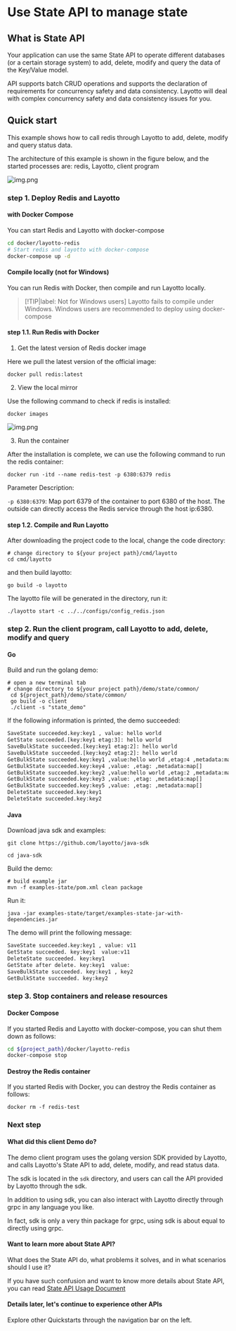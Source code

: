 # Use State API to manage state
## What is State API
Your application can use the same State API to operate different databases (or a certain storage system) to add, delete, modify and query the data of the Key/Value model.

API supports batch CRUD operations and supports the declaration of requirements for concurrency safety and data consistency. Layotto will deal with complex concurrency safety and data consistency issues for you.

## Quick start
This example shows how to call redis through Layotto to add, delete, modify and query status data.

The architecture of this example is shown in the figure below, and the started processes are: redis, Layotto, client program

![img.png](../../../img/state/img.png)

### step 1. Deploy Redis and Layotto
<!-- tabs:start -->
#### **with Docker Compose**
You can start Redis and Layotto with docker-compose

```bash
cd docker/layotto-redis
# Start redis and layotto with docker-compose
docker-compose up -d
```

#### **Compile locally (not for Windows)**
You can run Redis with Docker, then compile and run Layotto locally.

> [!TIP|label: Not for Windows users]
> Layotto fails to compile under Windows. Windows users are recommended to deploy using docker-compose

#### step 1.1. Run Redis with Docker

1. Get the latest version of Redis docker image

Here we pull the latest version of the official image:

```shell
docker pull redis:latest
```

2. View the local mirror 
   
Use the following command to check if redis is installed:
   
```shell
docker images
```

![img.png](../../../img/mq/start/img.png)

3. Run the container

After the installation is complete, we can use the following command to run the redis container:

```shell
docker run -itd --name redis-test -p 6380:6379 redis
```

Parameter Description:

`-p 6380:6379`: Map port 6379 of the container to port 6380 of the host. The outside can directly access the Redis service through the host ip:6380.

#### step 1.2. Compile and Run Layotto

After downloading the project code to the local, change the code directory:

```shell
# change directory to ${your project path}/cmd/layotto
cd cmd/layotto
```

and then build layotto:

```shell @if.not.exist layotto
go build -o layotto
```

The layotto file will be generated in the directory, run it:

```shell @background
./layotto start -c ../../configs/config_redis.json
```

<!-- tabs:end -->

### step 2. Run the client program, call Layotto to add, delete, modify and query
<!-- tabs:start -->
#### **Go**

Build and run the golang demo:

```shell
# open a new terminal tab
# change directory to ${your project path}/demo/state/common/
 cd ${project_path}/demo/state/common/
 go build -o client
 ./client -s "state_demo"
```

If the following information is printed, the demo succeeded:

```bash
SaveState succeeded.key:key1 , value: hello world 
GetState succeeded.[key:key1 etag:3]: hello world
SaveBulkState succeeded.[key:key1 etag:2]: hello world
SaveBulkState succeeded.[key:key2 etag:2]: hello world
GetBulkState succeeded.key:key1 ,value:hello world ,etag:4 ,metadata:map[] 
GetBulkState succeeded.key:key4 ,value: ,etag: ,metadata:map[] 
GetBulkState succeeded.key:key2 ,value:hello world ,etag:2 ,metadata:map[] 
GetBulkState succeeded.key:key3 ,value: ,etag: ,metadata:map[] 
GetBulkState succeeded.key:key5 ,value: ,etag: ,metadata:map[] 
DeleteState succeeded.key:key1
DeleteState succeeded.key:key2
```

#### **Java**

Download java sdk and examples:

```shell @if.not.exist java-sdk
git clone https://github.com/layotto/java-sdk
```

```shell
cd java-sdk
```

Build the demo:

```shell @if.not.exist examples-state/target/examples-state-jar-with-dependencies.jar
# build example jar
mvn -f examples-state/pom.xml clean package
```

Run it:

```
java -jar examples-state/target/examples-state-jar-with-dependencies.jar
```

The demo will print the following message:

```bash
SaveState succeeded.key:key1 , value: v11
GetState succeeded. key:key1  value:v11
DeleteState succeeded. key:key1
GetState after delete. key:key1  value:
SaveBulkState succeeded. key:key1 , key2
GetBulkState succeeded. key:key2
```

<!-- tabs:end -->

### step 3. Stop containers and release resources
<!-- tabs:start -->
#### **Docker Compose**
If you started Redis and Layotto with docker-compose, you can shut them down as follows:

```bash
cd ${project_path}/docker/layotto-redis
docker-compose stop
```

#### **Destroy the Redis container**
If you started Redis with Docker, you can destroy the Redis container as follows:

```shell
docker rm -f redis-test
```

<!-- tabs:end -->

### Next step
#### What did this client Demo do?
The demo client program uses the golang version SDK provided by Layotto, and calls Layotto's State API to add, delete, modify, and read status data.

The sdk is located in the `sdk` directory, and users can call the API provided by Layotto through the sdk.

In addition to using sdk, you can also interact with Layotto directly through grpc in any language you like.

In fact, sdk is only a very thin package for grpc, using sdk is about equal to directly using grpc.

#### Want to learn more about State API?
What does the State API do, what problems it solves, and in what scenarios should I use it?

If you have such confusion and want to know more details about State API, you can read [State API Usage Document](zh/api_reference/state/reference)

#### Details later, let's continue to experience other APIs
Explore other Quickstarts through the navigation bar on the left.
